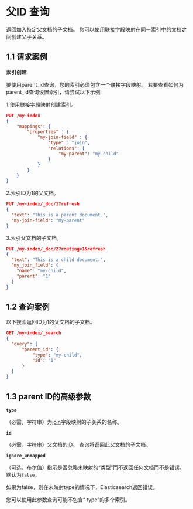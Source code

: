 # 父ID 查询

返回加入特定父文档的子文档。 您可以使用联接字段映射在同一索引中的文档之间创建父子关系。



## 1.1 请求案例

**索引创建**

要使用parent_id查询，您的索引必须包含一个联接字段映射。 若要查看如何为parent_id查询设置索引，请尝试以下示例

1.使用联接字段映射创建索引。

```json
PUT /my-index
{
    "mappings": {
        "properties" : {
            "my-join-field" : {
                "type" : "join",
                "relations": {
                    "my-parent": "my-child"
                }
            }
        }
    }
}
```



2.索引ID为1的父文档。

```json
PUT /my-index/_doc/1?refresh
{
  "text": "This is a parent document.",
  "my-join-field": "my-parent"
}
```



3.索引父文档的子文档。

```json
PUT /my-index/_doc/2?routing=1&refresh
{
  "text": "This is a child document.",
  "my_join_field": {
    "name": "my-child",
    "parent": "1"
  }
}
```



## 1.2 查询案例

以下搜索返回ID为1的父文档的子文档。

```json
GET /my-index/_search
{
  "query": {
      "parent_id": {
          "type": "my-child",
          "id": "1"
      }
  }
}
```



## 1.3  parent ID的高级参数

**`type`**

（必需，字符串）为[join](https://www.elastic.co/guide/zh-CN/elasticsearch/reference/7.6/parent-join.html)字段映射的子关系的名称。

**`id`**

（必需，字符串）父文档的ID。 查询将返回此父文档的子文档。

**`ignore_unmapped`**

（可选，布尔值）指示是否忽略未映射的“类型”而不返回任何文档而不是错误。 默认为`false`。

  如果为false，则在未映射type的情况下，Elasticsearch返回错误。

  您可以使用此参数查询可能不包含“ type”的多个索引。